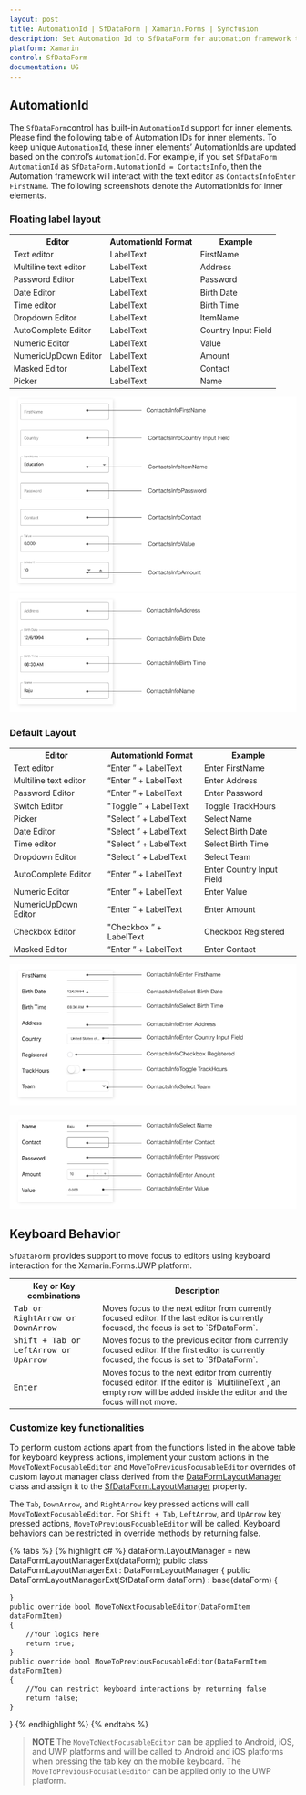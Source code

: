 ```yaml
---
layout: post
title: AutomationId | SfDataForm | Xamarin.Forms | Syncfusion
description: Set Automation Id to SfDataForm for automation framework to find and interact with control inner elements.
platform: Xamarin
control: SfDataForm
documentation: UG
---
```


## AutomationId

The `SfDataForm`control has built-in `AutomationId` support for inner elements. Please find the following table of Automation IDs for inner elements. To keep unique `AutomationId`, these inner elements’ AutomationIds are updated based on the control’s `AutomationId`.  For example, if you set `SfDataForm` `AutomationId` as `SfDataForm.AutomationId = ContactsInfo`, then the Automation framework will interact with the text editor as `ContactsInfoEnter  FirstName`. The following screenshots denote the AutomationIds for inner elements.

### Floating label layout

<table>
<tr>
<th align="center" >Editor</th>
<th align="center" >AutomationId Format</th>
<th align="center" >Example</th>
</tr>

<tr>
<td>Text editor</td>
<td>LabelText</td>
<td>FirstName</td>
</tr>

<tr>
<td>Multiline text editor</td>
<td>LabelText</td>
<td>Address</td>
</tr>

<tr>
<td>Password Editor</td>
<td>LabelText</td>
<td>Password</td>
</tr>

<tr>
<td>Date Editor</td>
<td>LabelText</td>
<td>Birth Date</td>
</tr>

<tr>
<td>Time editor</td>
<td>LabelText</td>
<td>Birth Time</td>
</tr>

<tr>
<td>Dropdown Editor</td>
<td>LabelText</td>
<td>ItemName</td>
</tr>

<tr>
<td>AutoComplete Editor</td>
<td>LabelText</td>
<td>Country  Input Field</td>
</tr>

<tr>
<td>Numeric Editor</td>
<td>LabelText</td>
<td>Value</td>
</tr>

<tr>
<td>NumericUpDown Editor</td>
<td>LabelText</td>
<td>Amount</td>
</tr>

<tr>
<td>Masked Editor</td>
<td>LabelText</td>
<td>Contact</td>
</tr>

<tr>
<td>Picker</td>
<td>LabelText</td>
<td>Name</td>
</tr>

</table>

![AutomationId support Floating label layout in Xamarin.Forms DataForm](SfDataForm_images/xamarin-forms-dataform-floatinglabel-layout.png)
![AutomationId support Floating label layout in Xamarin.Forms DataForm](SfDataForm_images/xamarin-forms-dataform-floating-label-layout.png)

### Default Layout

<table>
<tr>
<th align="center" >Editor</th>
<th align="center" >AutomationId Format</th>
<th align="center" >Example</th>
</tr>

<tr>
<td>Text editor</td>
<td>“Enter ” + LabelText</td>
<td>Enter FirstName</td>
</tr>

<tr>
<td>Multiline text editor</td>
<td>“Enter ” + LabelText</td>
<td>Enter Address</td>
</tr>

<tr>
<td>Password Editor</td>
<td>“Enter ” + LabelText</td>
<td>Enter Password</td>
</tr>

<tr>
<td>Switch Editor</td>
<td>"Toggle ” + LabelText</td>
<td>Toggle TrackHours</td>
</tr>

<tr>
<td>Picker</td>
<td>"Select ” + LabelText</td>
<td>Select Name</td>
</tr>

<tr>
<td>Date Editor</td>
<td>"Select ” + LabelText</td>
<td>Select Birth Date</td>
</tr>

<tr>
<td>Time editor</td>
<td>"Select ” + LabelText</td>
<td>Select Birth Time</td>
</tr>

<tr>
<td>Dropdown Editor</td>
<td>"Select ” + LabelText</td>
<td>Select  Team</td>
</tr>

<tr>
<td>AutoComplete Editor</td>
<td>“Enter ” + LabelText</td>
<td>Enter Country Input Field</td>
</tr>

<tr>
<td>Numeric Editor</td>
<td>“Enter ” + LabelText</td>
<td>Enter Value</td>
</tr>

<tr>
<td>NumericUpDown Editor</td>
<td>“Enter ” + LabelText</td>
<td>Enter Amount</td>
</tr>

<tr>
<td>Checkbox Editor</td>
<td>"Checkbox ” + LabelText</td>
<td>Checkbox Registered</td>
</tr>

<tr>
<td>Masked Editor</td>
<td>“Enter ” + LabelText</td>
<td>Enter Contact</td>
</tr>

</table>

![AutomationId support Default layout in Xamarin.Forms DataForm](SfDataForm_images/xamarin-forms-dataform-default-layout.png)

![AutomationId support Default layout in Xamarin.Forms DataForm](SfDataForm_images/xamarin-forms-dataform-defaultlayout.png)

## Keyboard Behavior
`SfDataForm` provides support to move focus to editors using keyboard interaction for the Xamarin.Forms.UWP platform.

<table>
<tr>
<th>
Key or Key combinations
</th>
<th>
Description
</th>
</tr>
<tr>
<td>
<kbd>Tab or RightArrow or DownArrow</kbd>
</td>
<td>
Moves focus to the next editor from currently focused editor. If the last editor is currently focused, the focus is set to `SfDataForm`.
</td>
</tr>
<tr>
<td>
<kbd>Shift + Tab or LeftArrow or UpArrow</kbd>
</td>
<td>
Moves focus to the previous editor from currently focused editor. If the first editor is currently focused, the focus is set to `SfDataForm`.
</td>
</tr>
<tr>
<td>
<kbd>Enter</kbd>
</td>
<td>
Moves focus to the next editor from currently focused editor. If the editor is `MultilineText`, an empty row will be added inside the editor and the focus will not move.  
</td>
</tr>
</table>

### Customize key functionalities
To perform custom actions apart from the functions listed in the above table for keyboard keypress actions, implement your custom actions in the `MoveToNextFocusableEditor` and `MoveToPreviousFocusableEditor` overrides of custom layout manager class derived from the [DataFormLayoutManager](https://help.syncfusion.com/cr/cref_files/xamarin/Syncfusion.SfDataForm.XForms~Syncfusion.XForms.DataForm.DataFormLayoutManager.html) class and assign it to the [SfDataForm.LayoutManager](https://help.syncfusion.com/cr/cref_files/xamarin/Syncfusion.SfDataForm.XForms~Syncfusion.XForms.DataForm.SfDataForm~LayoutManager.html) property.

The `Tab`, `DownArrow`, and `RightArrow` key pressed actions will call `MoveToNextFocusableEditor`. For `Shift + Tab`, `LeftArrow`, and `UpArrow` key pressed actions, `MoveToPreviousFocuableEditor` will be called. Keyboard behaviors can be restricted in override methods by returning false.

{% tabs %}
{% highlight c# %}
dataForm.LayoutManager = new DataFormLayoutManagerExt(dataForm);
public class DataFormLayoutManagerExt : DataFormLayoutManager
{
    public DataFormLayoutManagerExt(SfDataForm dataForm) : base(dataForm)
    {

    }
    public override bool MoveToNextFocusableEditor(DataFormItem dataFormItem)
    {
        //Your logics here
        return true;
    }
    public override bool MoveToPreviousFocusableEditor(DataFormItem dataFormItem)
    {
        //You can restrict keyboard interactions by returning false
        return false;
    }
}
{% endhighlight %}
{% endtabs %}

>**NOTE**
The `MoveToNextFocusableEditor` can be applied to Android, iOS, and UWP platforms and will be called to Android and iOS platforms when pressing the tab key on the mobile keyboard. The `MoveToPreviousFocusableEditor` can be applied only to the UWP platform.
